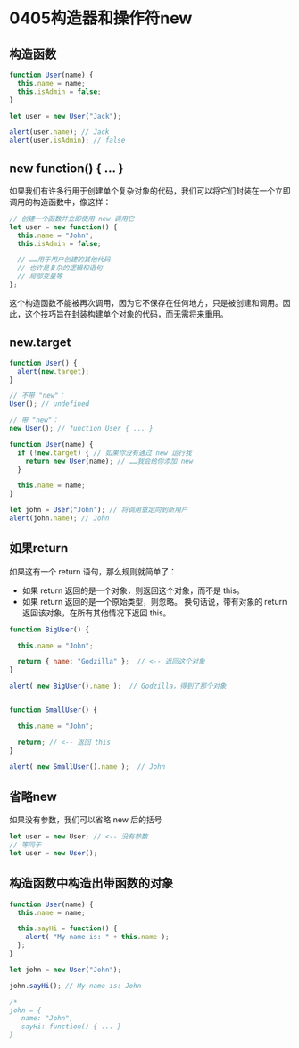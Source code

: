 # 0405构造器和操作符new

## 构造函数
```javascript
function User(name) {
  this.name = name;
  this.isAdmin = false;
}

let user = new User("Jack");

alert(user.name); // Jack
alert(user.isAdmin); // false
```

## new function() { … }
如果我们有许多行用于创建单个复杂对象的代码，我们可以将它们封装在一个立即调用的构造函数中，像这样：

```javascript
// 创建一个函数并立即使用 new 调用它
let user = new function() {
  this.name = "John";
  this.isAdmin = false;

  // ……用于用户创建的其他代码
  // 也许是复杂的逻辑和语句
  // 局部变量等
};
```
这个构造函数不能被再次调用，因为它不保存在任何地方，只是被创建和调用。因此，这个技巧旨在封装构建单个对象的代码，而无需将来重用。

## new.target
```javascript
function User() {
  alert(new.target);
}

// 不带 "new"：
User(); // undefined

// 带 "new"：
new User(); // function User { ... }
```

```javascript
function User(name) {
  if (!new.target) { // 如果你没有通过 new 运行我
    return new User(name); // ……我会给你添加 new
  }

  this.name = name;
}

let john = User("John"); // 将调用重定向到新用户
alert(john.name); // John
```

## 如果return
如果这有一个 return 语句，那么规则就简单了：

* 如果 return 返回的是一个对象，则返回这个对象，而不是 this。
* 如果 return 返回的是一个原始类型，则忽略。
换句话说，带有对象的 return 返回该对象，在所有其他情况下返回 this。

```javascript
function BigUser() {

  this.name = "John";

  return { name: "Godzilla" };  // <-- 返回这个对象
}

alert( new BigUser().name );  // Godzilla，得到了那个对象


function SmallUser() {

  this.name = "John";

  return; // <-- 返回 this
}

alert( new SmallUser().name );  // John
```

## 省略new
如果没有参数，我们可以省略 new 后的括号
```javascript
let user = new User; // <-- 没有参数
// 等同于
let user = new User();
```

## 构造函数中构造出带函数的对象

```javascript
function User(name) {
  this.name = name;

  this.sayHi = function() {
    alert( "My name is: " + this.name );
  };
}

let john = new User("John");

john.sayHi(); // My name is: John

/*
john = {
   name: "John",
   sayHi: function() { ... }
}
```